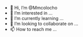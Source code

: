 - 👋 Hi, I’m @Mmcolocho
- 👀 I’m interested in ...
- 🌱 I’m currently learning ...
- 💞️ I’m looking to collaborate on ...
- 📫 How to reach me ...

<!---
Mmcolocho/Mmcolocho is a ✨ special ✨ repository because its `README.md` (this file) appears on your GitHub profile.
You can click the Preview link to take a look at your changes.
--->
